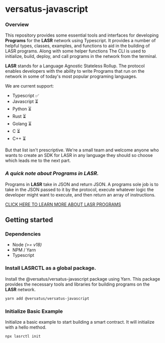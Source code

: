 # versatus-javascript
### Overview
This repository provides some essential tools and interfaces for developing 
**Programs** for the **LASR** network using Typescript.
It provides a number of helpful types, classes,
examples, and functions to aid in the building of LASR programs. 
Along with some helper functions The CLI is used to 
initialize, build, deploy, and call programs in the network from the terminal.

**LASR** stands for a Language Agnostic Stateless Rollup. The protocol
enables developers with the ability to write Programs that run on the network
in some of today's most popular programing languages. 

We are current support:
* Typescript ✅
* Javascript ⏳
* Python ⏳
* Rust ⏳
* Golang ⏳
* C ⏳
* C++ ⏳

But that list isn't prescriptive. We're a small team and welcome
anyone who wants to create an SDK for LASR in any language they should so choose
which leads me to the next part.

### _A quick note about Programs in LASR._ 
Programs in **LASR** take in JSON and return JSON. A programs sole job is to 
take in the JSON passed to it by the protocol, execute whatever logic the 
developer might want to execute, and then return an array of instructions.

[CLICK HERE TO LEARN MORE ABOUT LASR PROGRAMS
](/src/lib/programs/README.md)



## Getting started

### Dependencies
* Node _(>= v18)_
* NPM / Yarn
* Typescript


### Install LASRCTL as a global package.
Install the @versatus/versatus-javascript package using Yarn. 
This package provides the necessary tools and libraries for building 
programs on the **LASR** network.
```bash
yarn add @versatus/versatus-javascript
```

### Initialize Basic Example
Initialize a basic example to start building a smart contract. It will initialize with a hello method.
```bash
npx lasrctl init
```

